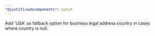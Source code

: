 ```yaml
---
"@justifi/webcomponents": patch
---
```


Add 'USA' as fallback option for business legal address country in cases where country is null.
